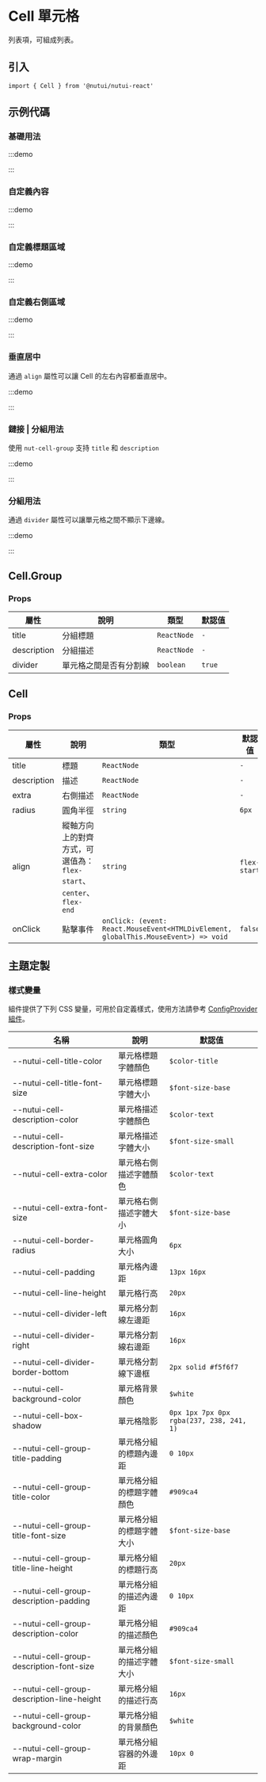 # Cell 單元格

列表項，可組成列表。

## 引入

```tsx
import { Cell } from '@nutui/nutui-react'
```

## 示例代碼

### 基礎用法

:::demo

<CodeBlock src='h5/demo1.tsx'></CodeBlock>

:::

### 自定義內容

:::demo

<CodeBlock src='h5/demo2.tsx'></CodeBlock>

:::

### 自定義標題區域

:::demo

<CodeBlock src='h5/demo3.tsx'></CodeBlock>

:::

### 自定義右側區域

:::demo

<CodeBlock src='h5/demo4.tsx'></CodeBlock>

:::

### 垂直居中

通過 `align` 屬性可以讓 Cell 的左右內容都垂直居中。

:::demo

<CodeBlock src='h5/demo5.tsx'></CodeBlock>

:::

### 鏈接 | 分組用法

使用 `nut-cell-group` 支持 `title` 和 `description`

:::demo

<CodeBlock src='h5/demo6.tsx'></CodeBlock>

:::

### 分組用法

通過 `divider` 屬性可以讓單元格之間不顯示下邊線。

:::demo

<CodeBlock src='h5/demo7.tsx'></CodeBlock>

:::

## Cell.Group

### Props

| 屬性 | 說明 | 類型 | 默認值 |
| --- | --- | --- | --- |
| title | 分組標題 | `ReactNode` | `-` |
| description | 分組描述 | `ReactNode` | `-` |
| divider | 單元格之間是否有分割線 | `boolean` | `true` |

## Cell

### Props

| 屬性 | 說明 | 類型 | 默認值 |
| --- | --- | --- | --- |
| title | 標題 | `ReactNode` | `-` |
| description | 描述 | `ReactNode` | `-` |
| extra | 右側描述 | `ReactNode` | `-` |
| radius | 圓角半徑 | `string` | `6px` |
| align | 縱軸方向上的對齊方式，可選值為：`flex-start`、`center`、`flex-end` | `string` | `flex-start` |
| onClick | 點擊事件 | `onClick: (event: React.MouseEvent<HTMLDivElement, globalThis.MouseEvent>) => void` | `false` |

## 主題定製

### 樣式變量

組件提供了下列 CSS 變量，可用於自定義樣式，使用方法請參考 [ConfigProvider 組件](#/zh-CN/component/configprovider)。

| 名稱 | 說明 | 默認值 |
| --- | --- | --- |
| \--nutui-cell-title-color | 單元格標題字體顏色 | `$color-title` |
| \--nutui-cell-title-font-size | 單元格標題字體大小 | `$font-size-base` |
| \--nutui-cell-description-color | 單元格描述字體顏色 | `$color-text` |
| \--nutui-cell-description-font-size | 單元格描述字體大小 | `$font-size-small` |
| \--nutui-cell-extra-color | 單元格右側描述字體顏色 | `$color-text` |
| \--nutui-cell-extra-font-size | 單元格右側描述字體大小 | `$font-size-base` |
| \--nutui-cell-border-radius | 單元格圓角大小 | `6px` |
| \--nutui-cell-padding | 單元格內邊距 | `13px 16px` |
| \--nutui-cell-line-height | 單元格行高 | `20px` |
| \--nutui-cell-divider-left | 單元格分割線左邊距 | `16px` |
| \--nutui-cell-divider-right | 單元格分割線右邊距 | `16px` |
| \--nutui-cell-divider-border-bottom | 單元格分割線下邊框 | `2px solid #f5f6f7` |
| \--nutui-cell-background-color | 單元格背景顏色 | `$white` |
| \--nutui-cell-box-shadow | 單元格陰影 | `0px 1px 7px 0px rgba(237, 238, 241, 1)` |
| \--nutui-cell-group-title-padding | 單元格分組的標題內邊距 | `0 10px` |
| \--nutui-cell-group-title-color | 單元格分組的標題字體顏色 | `#909ca4` |
| \--nutui-cell-group-title-font-size | 單元格分組的標題字體大小 | `$font-size-base` |
| \--nutui-cell-group-title-line-height | 單元格分組的標題行高 | `20px` |
| \--nutui-cell-group-description-padding | 單元格分組的描述內邊距 | `0 10px` |
| \--nutui-cell-group-description-color | 單元格分組的描述顏色 | `#909ca4` |
| \--nutui-cell-group-description-font-size | 單元格分組的描述字體大小 | `$font-size-small` |
| \--nutui-cell-group-description-line-height | 單元格分組的描述行高 | `16px` |
| \--nutui-cell-group-background-color | 單元格分組的背景顏色 | `$white` |
| \--nutui-cell-group-wrap-margin | 單元格分組容器的外邊距 | `10px 0` |
